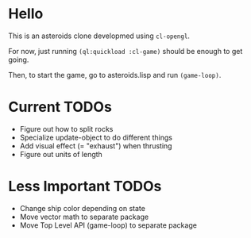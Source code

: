 # Hello #
  
This is an asteroids clone developmed using `cl-opengl`.

For now, just running `(ql:quickload :cl-game)` should be enough to get going.

Then, to start the game, go to asteroids.lisp and run `(game-loop)`.

# Current TODOs #

+ Figure out how to split rocks
+ Specialize update-object to do different things
+ Add visual effect (= "exhaust") when thrusting
+ Figure out units of length

# Less Important TODOs #
+ Change ship color depending on state
+ Move vector math to separate package
+ Move Top Level API (game-loop) to separate package
